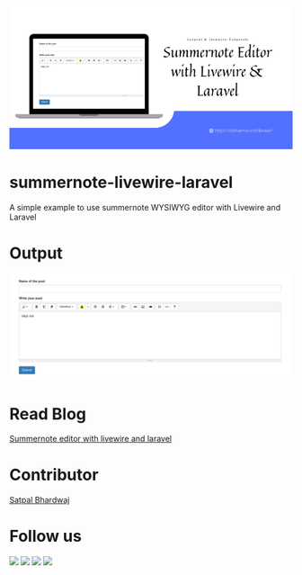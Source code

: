 <img src="thumbnail.png" alt="Final output"/>

# summernote-livewire-laravel
A simple example to use summernote WYSIWYG editor with Livewire and Laravel 

# Output
<img src="output.png" alt="Final output" width="600"/> 

# Read Blog
[Summernote editor with livewire and laravel](https://sbsharma.com/summernote-editor-livewire-laravel/)

# Contributor
[Satpal Bhardwaj](https://sbsharma.com/laravel/)

# Follow us
<a target="_blank" href="https://www.facebook.com/Sbsharma-2798360506847821"><img src="https://img.shields.io/badge/Facebook-1877F2?style=for-the-badge&logo=facebook&logoColor=white"></a>
<a target="_blank" href="https://twitter.com/Ss101Bhardwaj"><img src="https://img.shields.io/badge/Twitter-1DA1F2?style=for-the-badge&logo=twitter&logoColor=white"></a>
<a target="_blank" href="https://www.linkedin.com/in/satpal-bhardwaj-5a76b4134"><img src="https://img.shields.io/badge/LinkedIn-0077B5?style=for-the-badge&logo=linkedin&logoColor=white"></a>
<a target="_blank" href="https://codepen.io/sb_sharma"><img src="https://img.shields.io/badge/Codepen-000000?style=for-the-badge&logo=codepen&logoColor=white"></a>
